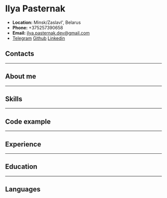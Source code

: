 # Ilya Pasternak

* **Location:** Minsk/Zaslavl', Belarus
* **Phone:** +375257390658
* **Email:** ilya.pasternak.dev@gmail.com
* [Telegram](https://t.me/pasterzoom) [Github](https://github.com/PasterZOOM) [Linkedin](https://www.linkedin.com/in/ilya-pasternak-274951243/)

## Contacts
---
  
## About me
---

## Skills
---

## Code example
---

## Experience
---

## Education
---

## Languages